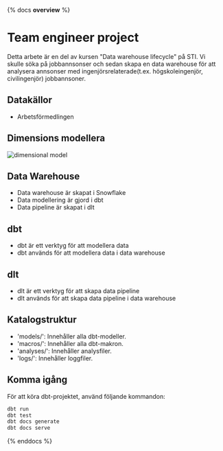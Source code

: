 {% docs __overview__ %}

# Team engineer project

Detta arbete är en del av kursen "Data warehouse lifecycle" på STI. 
Vi skulle söka på jobbannsonser och sedan skapa en data warehouse för att analysera annsonser med ingenjörsrelaterade(t.ex. högskoleingenjör, civilingenjör) jobbannsoner.

## Datakällor
- Arbetsförmedlingen

## Dimensions modellera
![dimensional model](assets/team_engineer_job_ads_dimension_model.png)

## Data Warehouse
- Data warehouse är skapat i Snowflake
- Data modellering är gjord i dbt
- Data pipeline är skapat i dlt

## dbt
- dbt är ett verktyg för att modellera data
- dbt används för att modellera data i data warehouse

## dlt
- dlt är ett verktyg för att skapa data pipeline
- dlt används för att skapa data pipeline i data warehouse

## Katalogstruktur

- 'models/': Innehåller alla dbt-modeller.
- 'macros/': Innehåller alla dbt-makron.
- 'analyses/': Innehåller analysfiler.
- 'logs/': Innehåller loggfiler.

## Komma igång

För att köra dbt-projektet, använd följande kommandon:

``` sh
dbt run
dbt test
dbt docs generate
dbt docs serve
``` 

{% enddocs %}
